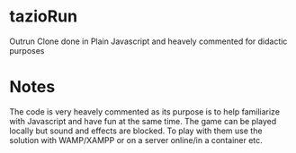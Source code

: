 # tazioRun
Outrun Clone done in Plain Javascript and heavely commented for didactic purposes

# Notes
The code is very heavely commented as its purpose is to help familiarize with Javascript and have fun at the same time.
The game can be played locally but sound and effects are blocked. To play with them use the solution with WAMP/XAMPP or on a server online/in a container etc.

